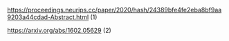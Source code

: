 https://proceedings.neurips.cc/paper/2020/hash/24389bfe4fe2eba8bf9aa9203a44cdad-Abstract.html (1)

https://arxiv.org/abs/1602.05629 (2)
